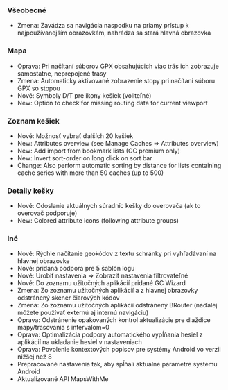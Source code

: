 ### Všeobecné
- Zmena: Zavádza sa navigácia naspodku na priamy prístup k najpoužívanejším obrazovkám, nahrádza sa stará hlavná obrazovka

### Mapa
- Oprava: Pri načítaní súborov GPX obsahujúcich viac trás ich zobrazuje samostatne, neprepojené trasy
- Zmena: Automaticky aktivované zobrazenie stopy pri načítaní súboru GPX so stopou
- Nové: Symboly D/T pre ikony kešiek (voliteľné)
- New: Option to check for missing routing data for current viewport

### Zoznam kešiek
- Nové: Možnosť vybrať ďalších 20 kešiek
- New: Attributes overview (see Manage Caches => Attributes overview)
- New: Add import from bookmark lists (GC premium only)
- New: Invert sort-order on long click on sort bar
- Change: Also perform automatic sorting by distance for lists containing cache series with more than 50 caches (up to 500)

### Detaily kešky
- Nové: Odoslanie aktuálnych súradníc kešky do overovača (ak to overovač podporuje)
- New: Colored attribute icons (following attribute groups)

### Iné
- Nové: Rýchle načítanie geokódov z textu schránky pri vyhľadávaní na hlavnej obrazovke
- Nové: pridaná podpora pre 5 šablón logu
- Nové: Urobiť nastavenia => Zobraziť nastavenia filtrovateľné
- Nové: Do zoznamu užitočných aplikácií pridané GC Wizard
- Zmena: Zo zoznamu užitočných aplikácií a z hlavnej obrazovky odstránený skener čiarových kódov
- Zmena: Zo zoznamu užitočných aplikácií odstránený BRouter (naďalej môžete používať externú aj internú navigáciu)
- Oprava: Odstránenie opakovaných kontrol aktualizácie pre dlaždice mapy/trasovania s intervalom=0
- Oprava: Optimalizácia podpory automatického vypĺňania hesiel z aplikácií na ukladanie hesiel v nastaveniach
- Oprava: Povolenie kontextových popisov pre systémy Android vo verzii nižšej než 8
- Prepracované nastavenia tak, aby spĺňali aktuálne parametre systému Android
- Aktualizované API MapsWithMe
